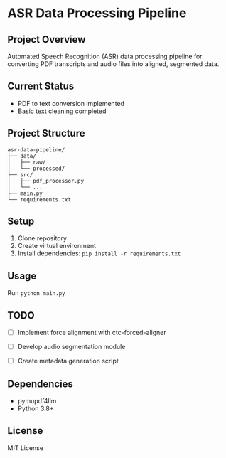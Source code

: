 # ASR Data Processing Pipeline

## Project Overview
Automated Speech Recognition (ASR) data processing pipeline for converting PDF transcripts and audio files into aligned, segmented data.

## Current Status
- PDF to text conversion implemented
- Basic text cleaning completed

## Project Structure
```
asr-data-pipeline/
├── data/
│   ├── raw/
│   └── processed/
├── src/
│   ├── pdf_processor.py
│   └── ...
├── main.py
└── requirements.txt
```

## Setup
1. Clone repository
2. Create virtual environment
3. Install dependencies: `pip install -r requirements.txt`

## Usage
Run `python main.py`

## TODO
- [ ] Implement force alignment with ctc-forced-aligner
- [ ] Develop audio segmentation module
- [ ] Create metadata generation script


## Dependencies
- pymupdf4llm
- Python 3.8+

## License
MIT License